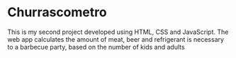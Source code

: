 # Churrascometro
This is my second project developed using HTML, CSS and JavaScript. The web app calculates the amount of meat, beer and refrigerant is necessary to a barbecue party, based on the number of kids and adults
